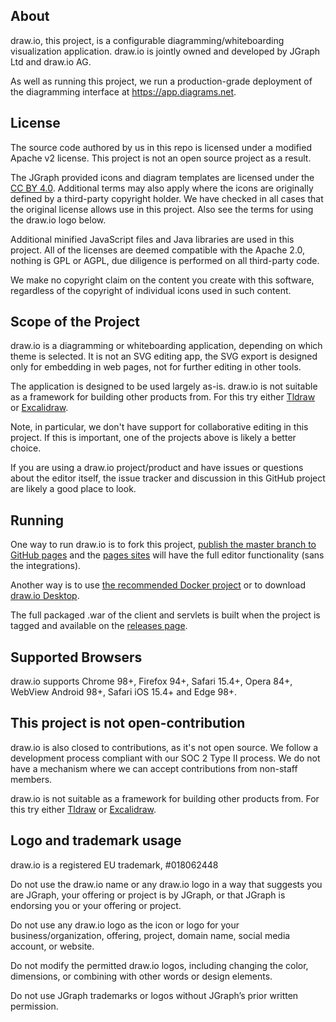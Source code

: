 ## About

draw.io, this project, is a configurable diagramming/whiteboarding visualization application. draw.io is jointly owned and developed by JGraph Ltd and draw.io AG.

As well as running this project, we run a production-grade deployment of the diagramming interface at https://app.diagrams.net.

## License

The source code authored by us in this repo is licensed under a modified Apache v2 license. This project is not an open source project as a result.

The JGraph provided icons and diagram templates are licensed under the [CC BY 4.0](https://creativecommons.org/licenses/by/4.0/). Additional terms may also apply where the icons are originally defined by a third-party copyright holder. We have checked in all cases that the original license allows use in this project. Also see the terms for using the draw.io logo below.

Additional minified JavaScript files and Java libraries are used in this project. All of the licenses are deemed compatible with the Apache 2.0, nothing is GPL or AGPL, due diligence is performed on all third-party code.

We make no copyright claim on the content you create with this software, regardless of the copyright of individual icons used in such content.

## Scope of the Project

draw.io is a diagramming or whiteboarding application, depending on which theme is selected. It is not an SVG editing app, the SVG export is designed only for embedding in web pages, not for further editing in other tools.

The application is designed to be used largely as-is. draw.io is not suitable as a framework for building other products from. For this try either [Tldraw](https://github.com/tldraw/tldraw) or [Excalidraw](https://github.com/excalidraw/excalidraw).

Note, in particular, we don't have support for collaborative editing in this project. If this is important, one of the projects above is likely a better choice.

If you are using a draw.io project/product and have issues or questions about the editor itself, the issue tracker and discussion in this GitHub project are likely a good place to look.

## Running

One way to run draw.io is to fork this project, [publish the master branch to GitHub pages](https://help.github.com/categories/github-pages-basics/) and the [pages sites](https://jgraph.github.io/drawio/src/main/webapp/index.html) will have the full editor functionality (sans the integrations).

Another way is to use [the recommended Docker project](https://github.com/jgraph/docker-drawio) or to download [draw.io Desktop](https://get.diagrams.net).

The full packaged .war of the client and servlets is built when the project is tagged and available on the [releases page](https://github.com/jgraph/draw.io/releases).

## Supported Browsers

draw.io supports Chrome 98+, Firefox 94+, Safari 15.4+, Opera 84+, WebView Android 98+, Safari iOS 15.4+ and Edge 98+.

## This project is not open-contribution

draw.io is also closed to contributions, as it's not open source. We follow a development process compliant with our SOC 2 Type II process. We do not have a mechanism where we can accept contributions from non-staff members.

draw.io is not suitable as a framework for building other products from. For this try either [Tldraw](https://github.com/tldraw/tldraw) or [Excalidraw](https://github.com/excalidraw/excalidraw).

## Logo and trademark usage

draw.io is a registered EU trademark, #018062448

Do not use the draw.io name or any draw.io logo in a way that suggests you are JGraph, your offering or project is by JGraph, or that JGraph is endorsing you or your offering or project.

Do not use any draw.io logo as the icon or logo for your business/organization, offering, project, domain name, social media account, or website.

Do not modify the permitted draw.io logos, including changing the color, dimensions, or combining with other words or design elements.

Do not use JGraph trademarks or logos without JGraph’s prior written permission.
